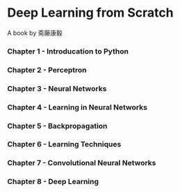 # Deep Learning from Scratch
A book by 斋藤康毅

### Chapter 1 - Introducation to Python

### Chapter 2 - Perceptron

### Chapter 3 - Neural Networks

### Chapter 4 - Learning in Neural Networks

### Chapter 5 - Backpropagation

### Chapter 6 - Learning Techniques

### Chapter 7 - Convolutional Neural Networks

### Chapter 8 - Deep Learning
